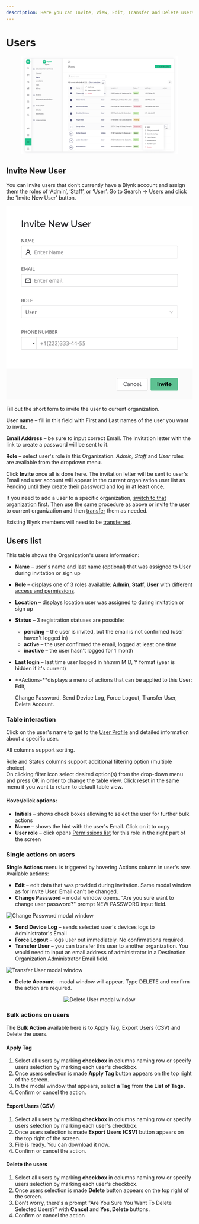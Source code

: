 ```yaml
---
description: Here you can Invite, View, Edit, Transfer and Delete users.
---
```


# Users



<figure><img src="../../.gitbook/assets/users-table 2.png" alt=""><figcaption></figcaption></figure>

## Invite New User

You can invite users that don’t currently have a Blynk account and assign them the [roles](../settings/access.md) of ‘Admin’, ‘Staff’, or ‘User’. Go to Search -> Users and click the 'Invite New User' button.

![](<../../.gitbook/assets/image (7).png>)

Fill out the short form to invite the user to current organization.

**User name** – fill in this field with First and Last names of the user you want to invite.

**Email Address** – be sure to input correct Email. The invitation letter with the link to create a password will be sent to it.

**Role** – select user's role in this Organization. _Admin, Staff_ and _User_ roles are available from the dropdown menu.

Click **Invite** once all is done here. The invitation letter will be sent to user's Email and user account will appear in the current organization user list as Pending until they create their password and log in at least once.

If you need to add a user to a specific organization, [switch to that organization](../organizations/browse-and-edit-a-sub-organization.md#switching-to-a-sub-organization) first. Then use the same procedure as above or invite the user to current organization and then [transfer](../organizations/browse-and-edit-a-sub-organization.md#how-to-transfer-a-user-to-another-organization) them as needed.

Existing Blynk members will need to be [transferred](./#how-to-transfer-a-user-to-another-organization).

## Users list

This table shows the Organization's users information:

* **Name** – user's name and last name (optional) that was assigned to User during invitation or sign up
* **Role** – displays one of  3 roles available: **Admin, Staff, User** with different [access and permissions](../settings/access.md).
* **Location** – displays location user was assigned to during invitation or sign up
* **Status** – 3 registration statuses are possible:
  * **pending** – the user is invited, but the email is not confirmed (user haven't logged in)&#x20;
  * **active** – the user confirmed the email, logged at least one time&#x20;
  * **inactive** – the user hasn't logged for 1 month
* **Last login** – last time user logged in hh:mm M D, Y format (year is hidden if it's current)
*   **Actions-**displays a menu of actions that can be applied to this User: Edit,&#x20;

    Change Password, Send Device Log, Force Logout, Transfer User, Delete Account.

### Table interaction

Click on the user's name to get to the [User Profile](user-view.md) and detailed information about a specific user.

All columns support sorting.

Role and Status columns support additional filtering option (multiple choice).\
On clicking filter icon select desired option(s) from the drop-down menu and press OK in order to change the table view. Click reset in the same menu if you want to return to default table view.

#### Hover/click options:

* **Initials** – shows check boxes allowing to select the user for further bulk actions
* **Name** – shows the hint with the user's Email. Click on it to copy
* **User role** – click opens [Permissions list](../settings/access.md) for this role in the right part of the screen&#x20;



### Single actions on users

**Single Actions** menu is triggered by hovering Actions column in user's row. Available actions:

* **Edit** – edit data that was provided during invitation. Same modal window as for Invite User. Email can't be changed.
* **Change Password** – modal window opens.  "Are you sure want to change user password?" prompt NEW PASSWORD input field.

![Change Password modal window](../../.gitbook/assets/change\_password\_modal.png)

* **Send Device Log** – sends selected user's devices logs to Administrator's Email
* **Force Logout** – logs user out immediately. No confirmations required.
* **Transfer User** – you can transfer this user to another organization. You would need to input an email address of administrator in a Destination Organization Administrator Email field.

![Transfer User modal window](../../.gitbook/assets/transfer\_user.png)

* **Delete Account** – modal window will appear. Type DELETE and confirm the action are required.

<div align="center">

<img src="../../.gitbook/assets/delete_user_modal.gif" alt="Delete User modal window">

</div>

### Bulk actions on users

The  **Bulk Action** available here is to Apply Tag, Export Users (CSV) and Delete the users.&#x20;

#### **Apply Tag**

1. Select all users by marking **checkbox** in columns naming row or specify users selection by marking each user's checkbox.
2. Once users selection is made **Apply Tag** button appears on the top right of the screen.
3. In the modal window that appears, select **a Tag** from **the List of Tags.**
4. Confirm or cancel the action.

#### Export Users (CSV)

1. Select all users by marking **checkbox** in columns naming row or specify users selection by marking each user's checkbox.
2. Once users selection is made **Export Users (CSV)** button appears on the top right of the screen.
3. File is ready. You can download it now.
4. Confirm or cancel the action.

#### Delete the users

1. Select all users by marking **checkbox** in columns naming row or specify users selection by marking each user's checkbox.
2. Once users selection is made **Delete** button appears on the top right of the screen.
3. Don't worry, there's a prompt  "Are You Sure You Want To Delete Selected Users?" with **Cancel** and **Yes, Delete** buttons.
4. Confirm or cancel the action
